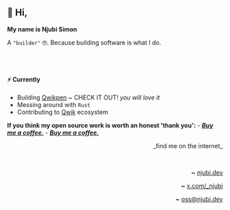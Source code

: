 ## 👋 Hi,

**My name is Njubi Simon**

A `"builder"` 🤓. Because building software is what I do.

<br>
<br>

#### ⚡ Currently

- Building [Qwikpen](https://qwikpen.com) ~ CHECK IT OUT! _you will love it_
- Messing around with `Rust`
- Contributing to [Qwik](https://qwik.dev) ecosystem

**If you think my open source work is worth an honest 'thank you':**
    - _**[Buy me a coffee.](https://buymeacoffee.com/simonnjubi)**_
    - _**[Buy me a coffee.](https://buymeacoffee.com/simonnjubi)**_

<p align="right">
    _find me on the internet_
</p>

<br>

<div align="right">

**~** [njubi.dev](https://njubi.dev/)

</div>

<div align="right">

**~** [x.com/_njubi](https://x.com/_njubi/)

</div>

<div align="right">

**~** [oss@njubi.dev](mailto:oss@njubi.dev)

</div>
